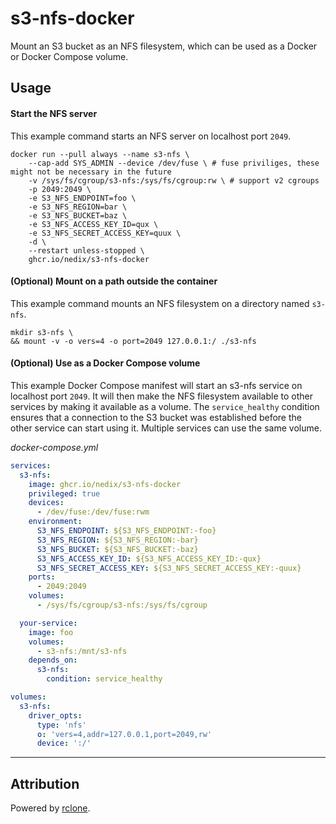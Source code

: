 # s3-nfs-docker

Mount an S3 bucket as an NFS filesystem, which can be used as a Docker or Docker Compose volume.

## Usage

#### Start the NFS server

This example command starts an NFS server on localhost port `2049`.

```shell
docker run --pull always --name s3-nfs \
    --cap-add SYS_ADMIN --device /dev/fuse \ # fuse priviliges, these might not be necessary in the future
    -v /sys/fs/cgroup/s3-nfs:/sys/fs/cgroup:rw \ # support v2 cgroups
    -p 2049:2049 \
    -e S3_NFS_ENDPOINT=foo \
    -e S3_NFS_REGION=bar \
    -e S3_NFS_BUCKET=baz \
    -e S3_NFS_ACCESS_KEY_ID=qux \
    -e S3_NFS_SECRET_ACCESS_KEY=quux \
    -d \
    --restart unless-stopped \
    ghcr.io/nedix/s3-nfs-docker
```

#### (Optional) Mount on a path outside the container

This example command mounts an NFS filesystem on a directory named `s3-nfs`.

```shell
mkdir s3-nfs \
&& mount -v -o vers=4 -o port=2049 127.0.0.1:/ ./s3-nfs
```

#### (Optional) Use as a Docker Compose volume

This example Docker Compose manifest will start an s3-nfs service on localhost port `2049`.
It will then make the NFS filesystem available to other services by making it available as a volume.
The `service_healthy` condition ensures that a connection to the S3 bucket was established before the other service can start using it.
Multiple services can use the same volume.

*docker-compose.yml*

```yaml
services:
  s3-nfs:
    image: ghcr.io/nedix/s3-nfs-docker
    privileged: true
    devices:
      - /dev/fuse:/dev/fuse:rwm
    environment:
      S3_NFS_ENDPOINT: ${S3_NFS_ENDPOINT:-foo}
      S3_NFS_REGION: ${S3_NFS_REGION:-bar}
      S3_NFS_BUCKET: ${S3_NFS_BUCKET:-baz}
      S3_NFS_ACCESS_KEY_ID: ${S3_NFS_ACCESS_KEY_ID:-qux}
      S3_NFS_SECRET_ACCESS_KEY: ${S3_NFS_SECRET_ACCESS_KEY:-quux}
    ports:
      - 2049:2049
    volumes:
      - /sys/fs/cgroup/s3-nfs:/sys/fs/cgroup

  your-service:
    image: foo
    volumes:
      - s3-nfs:/mnt/s3-nfs
    depends_on:
      s3-nfs:
        condition: service_healthy

volumes:
  s3-nfs:
    driver_opts:
      type: 'nfs'
      o: 'vers=4,addr=127.0.0.1,port=2049,rw'
      device: ':/'
```

<hr>

## Attribution

Powered by [rclone].

[rclone]: https://github.com/rclone/rclone
